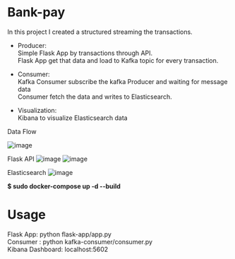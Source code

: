 # Bank-pay

In this project I created a structured streaming the transactions.<br>

- Producer:<br>
Simple Flask App by transactions through API.<br>
Flask App get that data and load to Kafka topic for every transaction.<br>

- Consumer:<br>
Kafka Consumer subscribe the kafka Producer and waiting for message data<br>
Consumer fetch the data and writes to Elasticsearch.<br>

- Visualization:<br>
Kibana to visualize Elasticsearch data<br>

Data Flow

![image](https://github.com/user-attachments/assets/5ba58e3e-fabd-4f6f-8fae-31e91c1fc92f) 

Flask API
![image](https://github.com/user-attachments/assets/6c29d976-9dc9-4567-af10-e66f9e6e092b)
![image](https://github.com/user-attachments/assets/ede9584b-ac45-4fa1-8d33-da8ffd41d44f)


Elasticsearch
![image](https://github.com/user-attachments/assets/bb8c292c-8059-4dbb-a4c4-7cff98379387)

<b>$ sudo docker-compose up -d --build</b> 

# Usage
Flask App: python flask-app/app.py<br>
Consumer : python kafka-consumer/consumer.py<br>
Kibana Dashboard: localhost:5602 <br>
